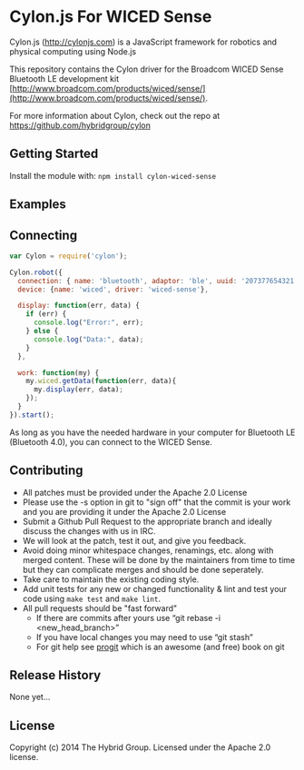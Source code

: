 # Cylon.js For WICED Sense

Cylon.js (http://cylonjs.com) is a JavaScript framework for robotics and
physical computing using Node.js

This repository contains the Cylon driver for the Broadcom WICED Sense Bluetooth LE development kit [http://www.broadcom.com/products/wiced/sense/](http://www.broadcom.com/products/wiced/sense/).

For more information about Cylon, check out the repo at
https://github.com/hybridgroup/cylon

## Getting Started

Install the module with: `npm install cylon-wiced-sense`

## Examples

## Connecting

```javascript
var Cylon = require('cylon');

Cylon.robot({
  connection: { name: 'bluetooth', adaptor: 'ble', uuid: '207377654321'},
  device: {name: 'wiced', driver: 'wiced-sense'},

  display: function(err, data) {
    if (err) {
      console.log("Error:", err);
    } else {
      console.log("Data:", data);
    }
  },

  work: function(my) {
    my.wiced.getData(function(err, data){
      my.display(err, data);
    });
  }
}).start();
```

As long as you have the needed hardware in your computer for Bluetooth LE (Bluetooth 4.0), you can connect to the WICED Sense.

## Contributing

* All patches must be provided under the Apache 2.0 License
* Please use the -s option in git to "sign off" that the commit is your work and you are providing it under the Apache 2.0 License
* Submit a Github Pull Request to the appropriate branch and ideally discuss the changes with us in IRC.
* We will look at the patch, test it out, and give you feedback.
* Avoid doing minor whitespace changes, renamings, etc. along with merged content. These will be done by the maintainers from time to time but they can complicate merges and should be done seperately.
* Take care to maintain the existing coding style.
* Add unit tests for any new or changed functionality & lint and test your code using `make test` and `make lint`.
* All pull requests should be "fast forward"
  * If there are commits after yours use “git rebase -i <new_head_branch>”
  * If you have local changes you may need to use “git stash”
  * For git help see [progit](http://git-scm.com/book) which is an awesome (and free) book on git

## Release History

None yet...

## License

Copyright (c) 2014 The Hybrid Group. Licensed under the Apache 2.0 license.

